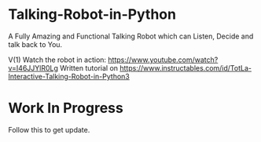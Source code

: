 # Talking-Robot-in-Python
A Fully Amazing and Functional Talking Robot which can Listen, Decide and talk back to You.

V(1)
Watch the robot in action: https://www.youtube.com/watch?v=I46JJYlR0Lg
Written tutorial on https://www.instructables.com/id/TotLa-Interactive-Talking-Robot-in-Python3

# Work In Progress
Follow this to get update.
